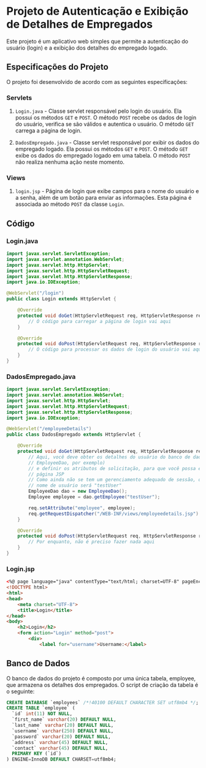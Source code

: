 # Projeto de Autenticação e Exibição de Detalhes de Empregados

Este projeto é um aplicativo web simples que permite a autenticação do usuário (login) e a exibição dos detalhes do empregado logado.

## Especificações do Projeto

O projeto foi desenvolvido de acordo com as seguintes especificações:

### Servlets

1. `Login.java` - Classe servlet responsável pelo login do usuário. Ela possui os métodos `GET` e `POST`. O método `POST` recebe os dados de login do usuário, verifica se são válidos e autentica o usuário. O método `GET` carrega a página de login.

2. `DadosEmpregado.java` - Classe servlet responsável por exibir os dados do empregado logado. Ela possui os métodos `GET` e `POST`. O método `GET` exibe os dados do empregado logado em uma tabela. O método `POST` não realiza nenhuma ação neste momento.

### Views

1. `login.jsp` - Página de login que exibe campos para o nome do usuário e a senha, além de um botão para enviar as informações. Esta página é associada ao método `POST` da classe `Login`.

## Código

### Login.java

```java
import javax.servlet.ServletException;
import javax.servlet.annotation.WebServlet;
import javax.servlet.http.HttpServlet;
import javax.servlet.http.HttpServletRequest;
import javax.servlet.http.HttpServletResponse;
import java.io.IOException;

@WebServlet("/login")
public class Login extends HttpServlet {

    @Override
    protected void doGet(HttpServletRequest req, HttpServletResponse resp) throws ServletException, IOException {
        // O código para carregar a página de login vai aqui
    }

    @Override
    protected void doPost(HttpServletRequest req, HttpServletResponse resp) throws ServletException, IOException {
        // O código para processar os dados de login do usuário vai aqui
    }
}
```

### DadosEmpregado.java

```java
import javax.servlet.ServletException;
import javax.servlet.annotation.WebServlet;
import javax.servlet.http.HttpServlet;
import javax.servlet.http.HttpServletRequest;
import javax.servlet.http.HttpServletResponse;
import java.io.IOException;

@WebServlet("/employeeDetails")
public class DadosEmpregado extends HttpServlet {

    @Override
    protected void doGet(HttpServletRequest req, HttpServletResponse resp) throws ServletException, IOException {
        // Aqui, você deve obter os detalhes do usuário do banco de dados (usando o
        // EmployeeDao, por exemplo)
        // e definir os atributos de solicitação, para que você possa exibí-los na
        // página JSP
        // Como ainda não se tem um gerenciamento adequado de sessão, o
        // nome de usuário será "testUser"
        EmployeeDao dao = new EmployeeDao();
        Employee employee = dao.getEmployee("testUser");

        req.setAttribute("employee", employee);
        req.getRequestDispatcher("/WEB-INF/views/employeedetails.jsp").forward(req, resp);
    }

    @Override
    protected void doPost(HttpServletRequest req, HttpServletResponse resp) throws ServletException, IOException {
        // Por enquanto, não é preciso fazer nada aqui
    }
}
```

### Login.jsp

```html
<%@ page language="java" contentType="text/html; charset=UTF-8" pageEncoding="UTF-8" %>
<!DOCTYPE html>
<html>
<head>
    <meta charset="UTF-8">
    <title>Login</title>
</head>
<body>
    <h2>Login</h2>
    <form action="Login" method="post">
        <div>
            <label for="username">Username:</label>
```

## Banco de Dados

O banco de dados do projeto é composto por uma única tabela, employee, que armazena os detalhes dos empregados. O script de criação da tabela é o seguinte:

```sql
CREATE DATABASE `employees` /*!40100 DEFAULT CHARACTER SET utf8mb4 */;
CREATE TABLE `employee` (
  `id` int(11) NOT NULL,
  `first_name` varchar(20) DEFAULT NULL,
  `last_name` varchar(20) DEFAULT NULL,
  `username` varchar(250) DEFAULT NULL,
  `password` varchar(20) DEFAULT NULL,
  `address` varchar(45) DEFAULT NULL,
  `contact` varchar(45) DEFAULT NULL,
  PRIMARY KEY (`id`)
) ENGINE=InnoDB DEFAULT CHARSET=utf8mb4;
```